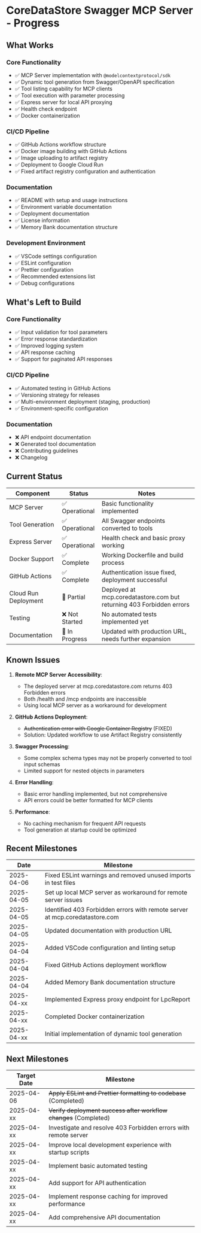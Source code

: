 # CoreDataStore Swagger MCP Server - Progress

## What Works

### Core Functionality
- ✅ MCP Server implementation with `@modelcontextprotocol/sdk`
- ✅ Dynamic tool generation from Swagger/OpenAPI specification
- ✅ Tool listing capability for MCP clients
- ✅ Tool execution with parameter processing
- ✅ Express server for local API proxying
- ✅ Health check endpoint
- ✅ Docker containerization

### CI/CD Pipeline
- ✅ GitHub Actions workflow structure
- ✅ Docker image building with GitHub Actions
- ✅ Image uploading to artifact registry
- ✅ Deployment to Google Cloud Run
- ✅ Fixed artifact registry configuration and authentication

### Documentation
- ✅ README with setup and usage instructions
- ✅ Environment variable documentation
- ✅ Deployment documentation
- ✅ License information
- ✅ Memory Bank documentation structure

### Development Environment
- ✅ VSCode settings configuration
- ✅ ESLint configuration
- ✅ Prettier configuration
- ✅ Recommended extensions list
- ✅ Debug configurations

## What's Left to Build

### Core Functionality
- ✅ Input validation for tool parameters
- ✅ Error response standardization
- ✅ Improved logging system
- ✅ API response caching
- ✅ Support for paginated API responses

### CI/CD Pipeline
- ✅ Automated testing in GitHub Actions
- ✅ Versioning strategy for releases
- ✅ Multi-environment deployment (staging, production)
- ✅ Environment-specific configuration

### Documentation
- ❌ API endpoint documentation
- ❌ Generated tool documentation
- ❌ Contributing guidelines
- ❌ Changelog

## Current Status

| Component | Status | Notes |
|-----------|--------|-------|
| MCP Server | ✅ Operational | Basic functionality implemented |
| Tool Generation | ✅ Operational | All Swagger endpoints converted to tools |
| Express Server | ✅ Operational | Health check and basic proxy working |
| Docker Support | ✅ Complete | Working Dockerfile and build process |
| GitHub Actions | ✅ Complete | Authentication issue fixed, deployment successful |
| Cloud Run Deployment | 🔄 Partial | Deployed at mcp.coredatastore.com but returning 403 Forbidden errors |
| Testing | ❌ Not Started | No automated tests implemented yet |
| Documentation | 🔄 In Progress | Updated with production URL, needs further expansion |

## Known Issues

1. **Remote MCP Server Accessibility**:
   - The deployed server at mcp.coredatastore.com returns 403 Forbidden errors
   - Both /health and /mcp endpoints are inaccessible
   - Using local MCP server as a workaround for development

2. **GitHub Actions Deployment**:
   - ~~Authentication error with Google Container Registry~~ (FIXED)
   - Solution: Updated workflow to use Artifact Registry consistently

2. **Swagger Processing**:
   - Some complex schema types may not be properly converted to tool input schemas
   - Limited support for nested objects in parameters

3. **Error Handling**:
   - Basic error handling implemented, but not comprehensive
   - API errors could be better formatted for MCP clients

4. **Performance**:
   - No caching mechanism for frequent API requests
   - Tool generation at startup could be optimized

## Recent Milestones

| Date | Milestone |
|------|-----------|
| 2025-04-06 | Fixed ESLint warnings and removed unused imports in test files |
| 2025-04-05 | Set up local MCP server as workaround for remote server issues |
| 2025-04-05 | Identified 403 Forbidden errors with remote server at mcp.coredatastore.com |
| 2025-04-05 | Updated documentation with production URL |
| 2025-04-04 | Added VSCode configuration and linting setup |
| 2025-04-04 | Fixed GitHub Actions deployment workflow |
| 2025-04-04 | Added Memory Bank documentation structure |
| 2025-04-xx | Implemented Express proxy endpoint for LpcReport |
| 2025-04-xx | Completed Docker containerization |
| 2025-04-xx | Initial implementation of dynamic tool generation |

## Next Milestones

| Target Date | Milestone |
|-------------|-----------|
| 2025-04-06 | ~~Apply ESLint and Prettier formatting to codebase~~ (Completed) |
| 2025-04-xx | ~~Verify deployment success after workflow changes~~ (Completed) |
| 2025-04-xx | Investigate and resolve 403 Forbidden errors with remote server |
| 2025-04-xx | Improve local development experience with startup scripts |
| 2025-04-xx | Implement basic automated testing |
| 2025-04-xx | Add support for API authentication |
| 2025-04-xx | Implement response caching for improved performance |
| 2025-04-xx | Add comprehensive API documentation |
